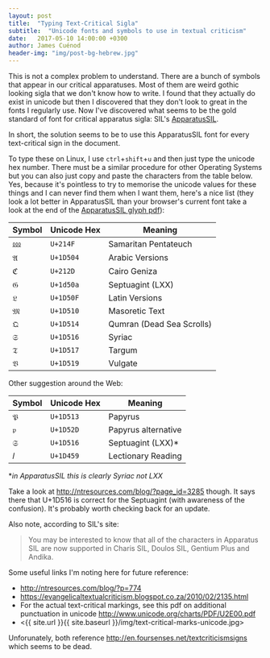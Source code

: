```yaml
---
layout: post
title:  "Typing Text-Critical Sigla"
subtitle:  "Unicode fonts and symbols to use in textual criticism"
date:   2017-05-10 14:00:00 +0300
author: James Cuénod
header-img: "img/post-bg-hebrew.jpg"
---
```


This is not a complex problem to understand. There are a bunch of symbols that appear in our critical apparatuses. Most of them are weird gothic looking sigla that we don't know how to write. I found that they actually do exist in unicode but then I discovered that they don't look to great in the fonts I regularly use. Now I've discovered what seems to be the gold standard of font for critical apparatus sigla: SIL's [ApparatusSIL](http://scripts.sil.org/cms/scripts/page.php?item_id=ApparatusSIL).

In short, the solution seems to be to use this ApparatusSIL font for every text-critical sign in the document.

To type these on Linux, I use `ctrl`+`shift`+`u` and then just type the unicode hex number. There must be a similar procedure for other Operating Systems but you can also just copy and paste the characters from the table below. Yes, because it's pointless to try to memorise the unicode values for these things and I can never find them when I want them, here's a nice list (they look a lot better in ApparatusSIL than your browser's current font take a look at the end of the [ApparatusSIL glyph pdf](http://scripts.sil.org/cms/scripts/render_download.php?format=file&media_id=ApparatusSIL_ViewGlyph&filename=ApparatusSIL_ViewGlyph.pdf)):

Symbol|Unicode Hex|Meaning
---|---|---
⅏|`U+214F`|Samaritan Pentateuch
𝔄|`U+1D504`|Arabic Versions
ℭ|`U+212D`|Cairo Geniza
𝔊|`U+1d50a`|Septuagint (LXX)
𝔏|`U+1D50F`|Latin Versions
𝔐|`U+1D510`|Masoretic Text
𝔔|`U+1D514`|Qumran (Dead Sea Scrolls)
𝔖|`U+1D516`|Syriac
𝔗|`U+1D517`|Targum
𝔙|`U+1D519`|Vulgate

Other suggestion around the Web:

Symbol|Unicode Hex|Meaning
---|---|---
𝔓|`U+1D513`|Papyrus
𝔭|`U+1D52D`|Papyrus alternative
𝔖|`U+1D516`|Septuagint (LXX)*
𝑙|`U+1D459`|Lectionary Reading

**in ApparatusSIL this is clearly Syriac not LXX*

Take a look at <http://ntresources.com/blog/?page_id=3285> though. It says there that U+1D516 is correct for the Septuagint (with awareness of the confusion). It's probably worth checking back for an update.


Also note, according to SIL's site:
>You may be interested to know that all of the characters in Apparatus SIL are now supported in Charis SIL, Doulos SIL, Gentium Plus and Andika.

Some useful links I'm noting here for future reference:
 - <http://ntresources.com/blog/?p=774>
 - <https://evangelicaltextualcriticism.blogspot.co.za/2010/02/2135.html>
 - For the actual text-critical markings, see this pdf on additional punctuation in unicode <http://www.unicode.org/charts/PDF/U2E00.pdf>
 - <{{ site.url }}{{ site.baseurl }}/img/text-critical-marks-unicode.jpg>

Unforunately, both reference <http://en.foursenses.net/textcriticismsigns> which seems to be dead.